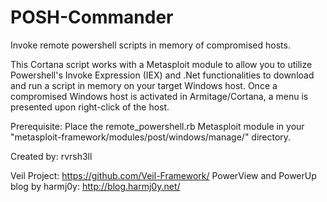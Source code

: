 POSH-Commander
==============

Invoke remote powershell scripts in memory of compromised hosts.

This Cortana script works with a Metasploit module to allow you to utilize Powershell's Invoke Expression (IEX) 
and .Net functionalities to download and run a script in memory on your target Windows host. Once a compromised Windows host
is activated in Armitage/Cortana, a menu is presented upon right-click of the host. 

Prerequisite: Place the remote_powershell.rb Metasploit module in your "metasploit-framework/modules/post/windows/manage/" directory.

Created by: rvrsh3ll

Veil Project: https://github.com/Veil-Framework/
PowerView and PowerUp blog by harmj0y: http://blog.harmj0y.net/
